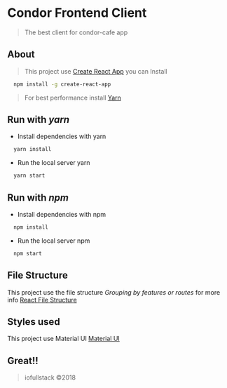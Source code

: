 # Condor Frontend Client
> The best client for condor-cafe app
## About
> This project use [Create React App](https://github.com/facebookincubator/create-react-app) you can Install

```sh
  npm install -g create-react-app
```
> For best performance install [Yarn](https://yarnpkg.com)

## Run with *yarn*

- Install dependencies with yarn
```sh
  yarn install
```

- Run the local server yarn
```sh
  yarn start
```

## Run with *npm*

- Install dependencies with npm
```sh
  npm install
```

- Run the local server npm
```sh
  npm start
```
## File Structure

This project use the file structure *Grouping by features or routes*
for more info [React File Structure](https://reactjs.org/docs/faq-structure.html)

## Styles used

This project use Material UI
[Material UI](https://material-ui.com/)

## Great!!
> iofullstack &copy;2018
